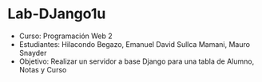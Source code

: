 # Lab-DJango1u
- Curso: Programación Web 2
- Estudiantes: Hilacondo Begazo, Emanuel David
              Sullca Mamani, Mauro Snayder
- Objetivo: Realizar un servidor a base Django para una tabla de Alumno, Notas y Curso
